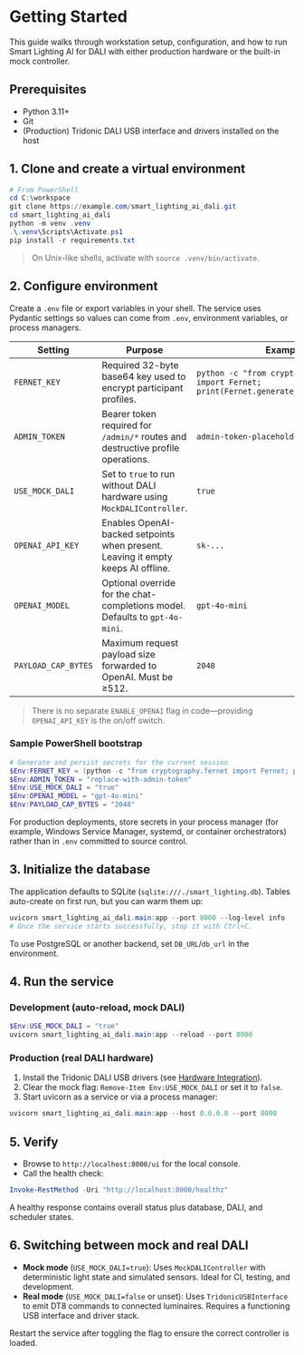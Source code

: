 # Getting Started

This guide walks through workstation setup, configuration, and how to run Smart Lighting AI for DALI with either production hardware or the built-in mock controller.

## Prerequisites

- Python 3.11+
- Git
- (Production) Tridonic DALI USB interface and drivers installed on the host

## 1. Clone and create a virtual environment

```powershell
# From PowerShell
cd C:\workspace
git clone https://example.com/smart_lighting_ai_dali.git
cd smart_lighting_ai_dali
python -m venv .venv
.\.venv\Scripts\Activate.ps1
pip install -r requirements.txt
```

> On Unix-like shells, activate with `source .venv/bin/activate`.

## 2. Configure environment

Create a `.env` file or export variables in your shell. The service uses Pydantic settings so values can come from `.env`, environment variables, or process managers.

| Setting | Purpose | Example |
|---------|---------|---------|
| `FERNET_KEY` | Required 32-byte base64 key used to encrypt participant profiles. | `python -c "from cryptography.fernet import Fernet; print(Fernet.generate_key().decode())"` |
| `ADMIN_TOKEN` | Bearer token required for `/admin/*` routes and destructive profile operations. | `admin-token-placeholder` |
| `USE_MOCK_DALI` | Set to `true` to run without DALI hardware using `MockDALIController`. | `true` |
| `OPENAI_API_KEY` | Enables OpenAI-backed setpoints when present. Leaving it empty keeps AI offline. | `sk-...` |
| `OPENAI_MODEL` | Optional override for the chat-completions model. Defaults to `gpt-4o-mini`. | `gpt-4o-mini` |
| `PAYLOAD_CAP_BYTES` | Maximum request payload size forwarded to OpenAI. Must be ≥512. | `2048` |

> There is no separate `ENABLE_OPENAI` flag in code—providing `OPENAI_API_KEY` is the on/off switch.

### Sample PowerShell bootstrap

```powershell
# Generate and persist secrets for the current session
$Env:FERNET_KEY = (python -c "from cryptography.fernet import Fernet; print(Fernet.generate_key().decode())")
$Env:ADMIN_TOKEN = "replace-with-admin-token"
$Env:USE_MOCK_DALI = "true"
$Env:OPENAI_MODEL = "gpt-4o-mini"
$Env:PAYLOAD_CAP_BYTES = "2048"
```

For production deployments, store secrets in your process manager (for example, Windows Service Manager, systemd, or container orchestrators) rather than in `.env` committed to source control.

## 3. Initialize the database

The application defaults to SQLite (`sqlite:///./smart_lighting.db`). Tables auto-create on first run, but you can warm them up:

```powershell
uvicorn smart_lighting_ai_dali.main:app --port 8000 --log-level info
# Once the service starts successfully, stop it with Ctrl+C.
```

To use PostgreSQL or another backend, set `DB_URL`/`db_url` in the environment.

## 4. Run the service

### Development (auto-reload, mock DALI)

```powershell
$Env:USE_MOCK_DALI = "true"
uvicorn smart_lighting_ai_dali.main:app --reload --port 8000
```

### Production (real DALI hardware)

1. Install the Tridonic DALI USB drivers (see [Hardware Integration](04-hardware-integration.md)).
2. Clear the mock flag: `Remove-Item Env:USE_MOCK_DALI` or set it to `false`.
3. Start uvicorn as a service or via a process manager:

```powershell
uvicorn smart_lighting_ai_dali.main:app --host 0.0.0.0 --port 8000
```

## 5. Verify

- Browse to `http://localhost:8000/ui` for the local console.
- Call the health check:

```powershell
Invoke-RestMethod -Uri "http://localhost:8000/healthz"
```

A healthy response contains overall status plus database, DALI, and scheduler states.

## 6. Switching between mock and real DALI

- **Mock mode** (`USE_MOCK_DALI=true`): Uses `MockDALIController` with deterministic light state and simulated sensors. Ideal for CI, testing, and development.
- **Real mode** (`USE_MOCK_DALI=false` or unset): Uses `TridonicUSBInterface` to emit DT8 commands to connected luminaires. Requires a functioning USB interface and driver stack.

Restart the service after toggling the flag to ensure the correct controller is loaded.
